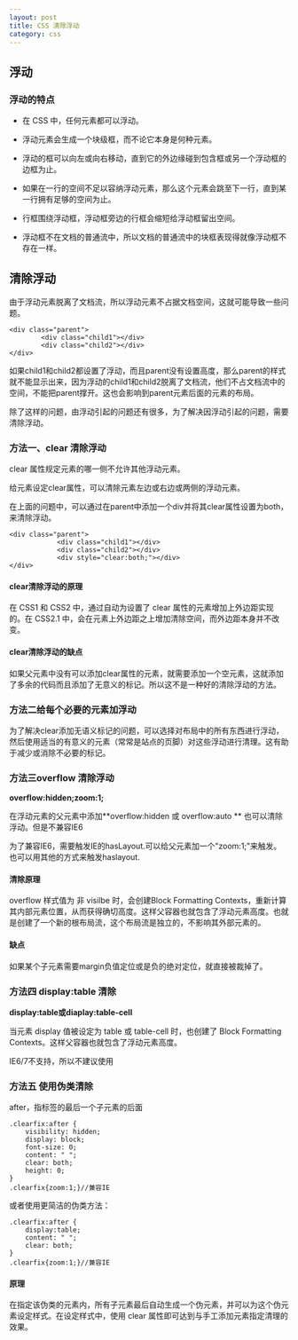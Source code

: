 ```yaml
---
layout: post
title: CSS 清除浮动
category: css
---
```

## 浮动
### 浮动的特点

* 在 CSS 中，任何元素都可以浮动。

* 浮动元素会生成一个块级框，而不论它本身是何种元素。

* 浮动的框可以向左或向右移动，直到它的外边缘碰到包含框或另一个浮动框的边框为止。

* 如果在一行的空间不足以容纳浮动元素，那么这个元素会跳至下一行，直到某一行拥有足够的空间为止。

* 行框围绕浮动框，浮动框旁边的行框会缩短给浮动框留出空间。

* 浮动框不在文档的普通流中，所以文档的普通流中的块框表现得就像浮动框不存在一样。


## 清除浮动

由于浮动元素脱离了文档流，所以浮动元素不占据文档空间，这就可能导致一些问题。

    <div class="parent">
            <div class="child1"></div>
            <div class="child2"></div>
    </div>

如果child1和child2都设置了浮动，而且parent没有设置高度，那么parent的样式就不能显示出来，因为浮动的child1和child2脱离了文档流，他们不占文档流中的空间，不能把parent撑开。这也会影响到parent元素后面的元素的布局。

除了这样的问题，由浮动引起的问题还有很多，为了解决因浮动引起的问题，需要清除浮动。

### 方法一、clear 清除浮动

clear 属性规定元素的哪一侧不允许其他浮动元素。

给元素设定clear属性，可以清除元素左边或右边或两侧的浮动元素。

在上面的问题中，可以通过在parent中添加一个div并将其clear属性设置为both，来清除浮动。

    <div class="parent">
                <div class="child1"></div>
                <div class="child2"></div>
                <div style="clear:both;"></div>
    </div>

#### clear清除浮动的原理

在 CSS1 和 CSS2 中，通过自动为设置了 clear 属性的元素增加上外边距实现的。在 CSS2.1 中，会在元素上外边距之上增加清除空间，而外边距本身并不改变。 

#### clear清除浮动的缺点

如果父元素中没有可以添加clear属性的元素，就需要添加一个空元素，这就添加了多余的代码而且添加了无意义的标记。所以这不是一种好的清除浮动的方法。

### 方法二给每个必要的元素加浮动 

为了解决clear添加无语义标记的问题，可以选择对布局中的所有东西进行浮动，然后使用适当的有意义的元素（常常是站点的页脚）对这些浮动进行清理。这有助于减少或消除不必要的标记。


### 方法三overflow 清除浮动

**overflow:hidden;zoom:1;**

在浮动元素的父元素中添加**overflow:hidden 或 overflow:auto ** 也可以清除浮动。但是不兼容IE6

为了兼容IE6，需要触发IE的hasLayout.可以给父元素加一个"zoom:1;"来触发。也可以用其他的方式来触发haslayout.

#### 清除原理

overflow 样式值为 非 visilbe 时，会创建Block Formatting Contexts，重新计算其内部元素位置，从而获得确切高度。这样父容器也就包含了浮动元素高度。也就是创建了一个新的根布局流，这个布局流是独立的，不影响其外部元素的。

#### 缺点

如果某个子元素需要margin负值定位或是负的绝对定位，就直接被裁掉了。

### 方法四 display:table 清除

**display:table或diaplay:table-cell**

当元素 display 值被设定为 table 或 table-cell 时，也创建了  Block Formatting Contexts。这样父容器也就包含了浮动元素高度。

IE6/7不支持，所以不建议使用

### 方法五 使用伪类清除

after，指标签的最后一个子元素的后面

    .clearfix:after {
        visibility: hidden;
        display: block;
        font-size: 0;
        content: " ";
        clear: both;
        height: 0;
    }
    .clearfix{zoom:1;}//兼容IE
    
或者使用更简洁的伪类方法：

    .clearfix:after {
        display:table;
        content: " ";
        clear: both;
    }
    .clearfix{zoom:1;}//兼容IE

#### 原理
在指定该伪类的元素内，所有子元素最后自动生成一个伪元素，并可以为这个伪元素设定样式。在设定样式中，使用 clear 属性即可达到与手工添加元素指定清理的效果。


































